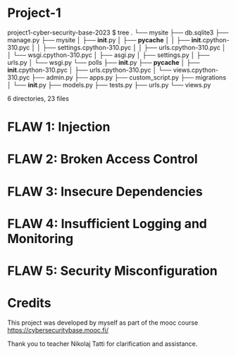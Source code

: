 # Project-1



project1-cyber-security-base-2023 $ tree
.
└── mysite
    ├── db.sqlite3
    ├── manage.py
    ├── mysite
    │   ├── __init__.py
    │   ├── __pycache__
    │   │   ├── __init__.cpython-310.pyc
    │   │   ├── settings.cpython-310.pyc
    │   │   ├── urls.cpython-310.pyc
    │   │   └── wsgi.cpython-310.pyc
    │   ├── asgi.py
    │   ├── settings.py
    │   ├── urls.py
    │   └── wsgi.py
    └── polls
        ├── __init__.py
        ├── __pycache__
        │   ├── __init__.cpython-310.pyc
        │   ├── urls.cpython-310.pyc
        │   └── views.cpython-310.pyc
        ├── admin.py
        ├── apps.py
        ├── custom_script.py
        ├── migrations
        │   └── __init__.py
        ├── models.py
        ├── tests.py
        ├── urls.py
        └── views.py

6 directories, 23 files



# FLAW 1: Injection

# FLAW 2: Broken Access Control

# FLAW 3: Insecure Dependencies

# FLAW 4: Insufficient Logging and Monitoring

# FLAW 5: Security Misconfiguration



# Credits
This project was developed by myself as part of the mooc course https://cybersecuritybase.mooc.fi/

Thank you to teacher Nikolaj Tatti for clarification and assistance.
